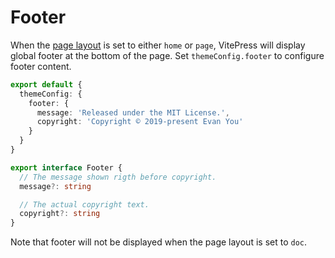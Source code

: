 # Footer

When the [page layout](./theme-layout) is set to either `home` or `page`, VitePress will display global footer at the bottom of the page. Set `themeConfig.footer` to configure footer content.

```ts
export default {
  themeConfig: {
    footer: {
      message: 'Released under the MIT License.',
      copyright: 'Copyright © 2019-present Evan You'
    }
  }
}
```

```ts
export interface Footer {
  // The message shown rigth before copyright.
  message?: string

  // The actual copyright text.
  copyright?: string
}
```

Note that footer will not be displayed when the page layout is set to `doc`.
